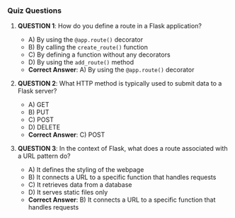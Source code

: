 ### Quiz Questions ###

1. **QUESTION 1**: How do you define a route in a Flask application?
   - A) By using the `@app.route()` decorator
   - B) By calling the `create_route()` function
   - C) By defining a function without any decorators
   - D) By using the `add_route()` method
   - **Correct Answer**: A) By using the `@app.route()` decorator

2. **QUESTION 2**: What HTTP method is typically used to submit data to a Flask server?
   - A) GET
   - B) PUT
   - C) POST
   - D) DELETE
   - **Correct Answer**: C) POST

3. **QUESTION 3**: In the context of Flask, what does a route associated with a URL pattern do?
   - A) It defines the styling of the webpage
   - B) It connects a URL to a specific function that handles requests
   - C) It retrieves data from a database
   - D) It serves static files only
   - **Correct Answer**: B) It connects a URL to a specific function that handles requests